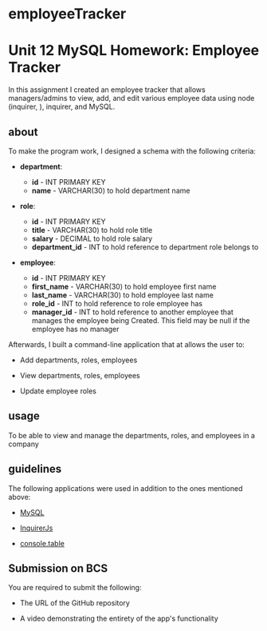 # employeeTracker
# Unit 12 MySQL Homework: Employee Tracker
In this assignment I created an employee tracker that allows managers/admins to view, add, and edit various employee data using node (inquirer, ), inquirer, and MySQL.

## about

To make the program work, I designed a schema with the following criteria:
* **department**:

  * **id** - INT PRIMARY KEY
  * **name** - VARCHAR(30) to hold department name

* **role**:

  * **id** - INT PRIMARY KEY
  * **title** -  VARCHAR(30) to hold role title
  * **salary** -  DECIMAL to hold role salary
  * **department_id** -  INT to hold reference to department role belongs to

* **employee**:

  * **id** - INT PRIMARY KEY
  * **first_name** - VARCHAR(30) to hold employee first name
  * **last_name** - VARCHAR(30) to hold employee last name
  * **role_id** - INT to hold reference to role employee has
  * **manager_id** - INT to hold reference to another employee that manages the employee being Created. This field may be null if the employee has no manager
  
Afterwards, I built a command-line application that at allows the user to:

  * Add departments, roles, employees

  * View departments, roles, employees

  * Update employee roles

## usage

To be able to view and manage the departments, roles, and employees in a company

## guidelines
The following applications were used in addition to the ones mentioned above:

* [MySQL](https://www.npmjs.com/package/mysql) 

* [InquirerJs](https://www.npmjs.com/package/inquirer/v/0.2.3) 

* [console.table](https://www.npmjs.com/package/console.table) 


## Submission on BCS

You are required to submit the following:

* The URL of the GitHub repository

* A video demonstrating the entirety of the app's functionality 


